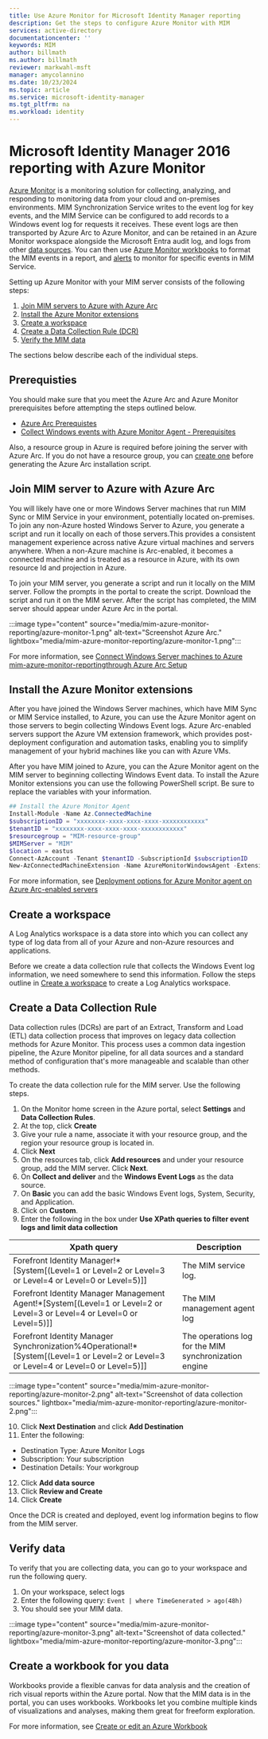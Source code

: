 ```yaml
---
title: Use Azure Monitor for Microsoft Identity Manager reporting
description: Get the steps to configure Azure Monitor with MIM
services: active-directory
documentationcenter: ''
keywords: MIM
author: billmath
ms.author: billmath
reviewer: markwahl-msft
manager: amycolannino
ms.date: 10/23/2024
ms.topic: article
ms.service: microsoft-identity-manager
ms.tgt_pltfrm: na
ms.workload: identity
---
```


# Microsoft Identity Manager 2016 reporting with Azure Monitor
[Azure Monitor](/azure/azure-monitor/overview) is a monitoring solution for collecting, analyzing, and responding to monitoring data from your cloud and on-premises environments. MIM Synchronization Service writes to the event log for key events, and the MIM Service can be configured to add records to a Windows event log for requests it receives. These event logs are then transported by Azure Arc to Azure Monitor, and can be retained in an Azure Monitor workspace alongside the Microsoft Entra audit log, and logs from other [data sources](/azure/azure-monitor/data-sources). You can then use [Azure Monitor workbooks](/azure/azure-monitor/visualize/workbooks-overview) to format the MIM events in a report, and [alerts](/azure/azure-monitor/alerts/alerts-overview) to monitor for specific events in MIM Service.

Setting up Azure Monitor with your MIM server consists of the following steps:

 1. [Join MIM servers to Azure with Azure Arc](#join-mim-server-to-azure-with-azure-arc)
 2. [Install the Azure Monitor extensions](#install-the-azure-monitor-extensions)
 3. [Create a workspace](#create-a-data-collection-rule)
 4. [Create a Data Collection Rule (DCR)](#create-a-data-collection-rule)
 5. [Verify the MIM data](#verify-data)


 The sections below describe each of the individual steps.

## Prerequisties
You should make sure that you meet the Azure Arc and Azure Monitor prerequisites before attempting the steps outlined below.

- [Azure Arc Prerequistes](/azure/azure-arc/servers/plan-at-scale-deployment#prerequisites)
- [Collect Windows events with Azure Monitor Agent - Prerequisites](/azure/azure-monitor/agents/data-collection-windows-events#prerequisites)

Also, a resource group in Azure is required before joining the server with Azure Arc. If you do not have a resource group, you can [create one](/azure/azure-resource-manager/management/manage-resource-groups-portal#create-resource-groups) before generating the Azure Arc installation script.

## Join MIM server to Azure with Azure Arc
You will likely have one or more Windows Server machines that run MIM Sync or MIM Service in your environment, potentially located on-premises. To join any non-Azure hosted Windows Server to Azure, you generate a script and run it locally on each of those servers.This provides a consistent management experience across native Azure virtual machines and servers anywhere. When a non-Azure machine is Arc-enabled, it becomes a connected machine and is treated as a resource in Azure, with its own resource Id and projection in Azure. 

To join your MIM server, you generate a script and run it locally on the MIM server. Follow the prompts in the portal to create the script. Download the script and run it on the MIM server. After the script has completed, the MIM server should appear under Azure Arc in the portal.

:::image type="content" source="media/mim-azure-monitor-reporting/azure-monitor-1.png" alt-text="Screenshot Azure Arc." lightbox="media/mim-azure-monitor-reporting/azure-monitor-1.png":::
 

For more information, see [Connect Windows Server machines to Azure mim-azure-monitor-reportingthrough Azure Arc Setup](/azure/azure-arc/servers/onboard-windows-server)


## Install the Azure Monitor extensions
After you have joined the Windows Server machines, which have MIM Sync or MIM Service installed, to Azure, you can use the Azure Monitor agent on those servers to begin collecting Windows Event logs. Azure Arc-enabled servers support the Azure VM extension framework, which provides post-deployment configuration and automation tasks, enabling you to simplify management of your hybrid machines like you can with Azure VMs.

After you have MIM joined to Azure, you can the Azure Monitor agent on the MIM server to beginning collecting Windows Event data. To install the Azure Monitor extensions you can use the following PowerShell script. Be sure to replace the variables with your information. 

```PowerShell
## Install the Azure Monitor Agent
Install-Module -Name Az.ConnectedMachine
$subscriptionID = "xxxxxxxx-xxxx-xxxx-xxxx-xxxxxxxxxxxx" 
$tenantID = "xxxxxxxx-xxxx-xxxx-xxxx-xxxxxxxxxxxx"
$resourcegroup = "MIM-resource-group"
$MIMServer = "MIM"
$location = eastus
Connect-AzAccount -Tenant $tenantID -SubscriptionId $subscriptionID 
New-AzConnectedMachineExtension -Name AzureMonitorWindowsAgent -ExtensionType AzureMonitorWindowsAgent -Publisher Microsoft.Azure.Monitor -ResourceGroupName $resourcegroup -MachineName $MIMServer -Location $location -EnableAutomaticUpgrade
```

For more information, see [Deployment options for Azure Monitor agent on Azure Arc-enabled servers](/azure/azure-arc/servers/concept-log-analytics-extension-deployment)

## Create a workspace 
A Log Analytics workspace is a data store into which you can collect any type of log data from all of your Azure and non-Azure resources and applications.

Before we create a data collection rule that collects the Windows Event log information, we need somewhere to send this information. Follow the steps outline in [Create a workspace](/azure/azure-monitor/logs/quick-create-workspace?tabs=azure-portal#create-a-workspace) to create a Log Analytics workspace.

## Create a Data Collection Rule
Data collection rules (DCRs) are part of an Extract, Transform and Load (ETL) data collection process that improves on legacy data collection methods for Azure Monitor. This process uses a common data ingestion pipeline, the Azure Monitor pipeline, for all data sources and a standard method of configuration that's more manageable and scalable than other methods.

To create the data collection rule for the MIM server. Use the following steps.

1. On the Monitor home screen in the Azure portal, select **Settings** and **Data Collection Rules**.
2. At the top, click **Create**
3. Give your rule a name, associate it with your resource group, and the region your resource group is located in.
4. Click **Next**
5. On the resources tab, click **Add resources** and under your resource group, add the MIM server. Click **Next**.
6. On **Collect and deliver** and the **Windows Event Logs** as the data source.
7. On **Basic** you can add the basic Windows Event logs, System, Security, and Application.
8. Click on **Custom**.
9. Enter the following in the box under **Use XPath queries to filter event logs and limit data collection**

|Xpath query|Description|
|-----|-----|
|Forefront Identity Manager!*[System[(Level=1 or Level=2 or Level=3 or Level=4 or Level=0 or Level=5)]]| The MIM service log.
|Forefront Identity Manager Management Agent!*[System[(Level=1 or Level=2 or Level=3 or Level=4 or Level=0 or Level=5)]]|The MIM management agent log|
|Forefront Identity Manager Synchronization%4Operational!*[System[(Level=1 or Level=2 or Level=3 or Level=4 or Level=0 or Level=5)]]|The operations log for the MIM synchronization engine|

:::image type="content" source="media/mim-azure-monitor-reporting/azure-monitor-2.png" alt-text="Screenshot of data collection sources." lightbox="media/mim-azure-monitor-reporting/azure-monitor-2.png":::

10. Click **Next Destination** and click **Add Destination**
11. Enter the following:
  - Destination Type: Azure Monitor Logs
  - Subscription: Your subscription
  - Destination Details: Your workgroup

12. Click **Add data source**
13. Click **Review and Create**
14. Click **Create**

Once the DCR is created and deployed, event log information begins to flow from the MIM server.

## Verify data
To verify that you are collecting data, you can go to your workspace and run the following query.

1. On your workspace, select logs
2. Enter the following query: `Event | where TimeGenerated > ago(48h)`
3. You should see your MIM data.
 
 :::image type="content" source="media/mim-azure-monitor-reporting/azure-monitor-3.png" alt-text="Screenshot of data collected." lightbox="media/mim-azure-monitor-reporting/azure-monitor-3.png":::

## Create a workbook for you data
Workbooks provide a flexible canvas for data analysis and the creation of rich visual reports within the Azure portal. Now that the MIM data is in the portal, you can uses workbooks. Workbooks let you combine multiple kinds of visualizations and analyses, making them great for freeform exploration.

For more information, see [Create or edit an Azure Workbook](/azure/azure-monitor/visualize/workbooks-create-workbook)